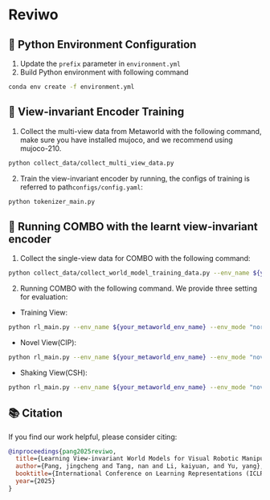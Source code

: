 # Reviwo

## 🔧 Python Environment Configuration
1. Update the `prefix` parameter in `environment.yml`
2. Build Python environment with following command
```bash
conda env create -f environment.yml
```

## 🚀 View-invariant Encoder Training
1. Collect the multi-view data from Metaworld with the following command, make sure you have installed mujoco, and we recommend using mujoco-210.
```bash
python collect_data/collect_multi_view_data.py
```

2. Train the view-invariant encoder by running, the configs of training is referred to path`configs/config.yaml`:
```bash
python tokenizer_main.py
```

## 🦾 Running COMBO with the learnt view-invariant encoder
1. Collect the single-view data for COMBO with the following command:
```bash
python collect_data/collect_world_model_training_data.py --env_name ${your_metaworld_env_name}
```

2. Running COMBO with the following command. We provide three setting for evaluation:
* Training View: 
```bash
python rl_main.py --env_name ${your_metaworld_env_name} --env_mode "normal"
``` 
* Novel View(CIP): 
```bash
python rl_main.py --env_name ${your_metaworld_env_name} --env_mode "novel" --azimuth ${change_of_azimuth}
``` 
* Shaking View(CSH): 
```bash
python rl_main.py --env_name ${your_metaworld_env_name} --env_mode "novel" --azimuth ${change_of_azimuth}
``` 

## 📚 Citation
If you find our work helpful, please consider citing:
```bibtex
@inproceedings{pang2025reviwo,
  title={Learning View-invariant World Models for Visual Robotic Manipulation},
  author={Pang, jingcheng and Tang, nan and Li, kaiyuan, and Yu, yang},
  booktitle={International Conference on Learning Representations (ICLR)},
  year={2025}
}
```